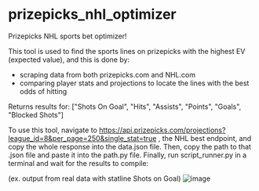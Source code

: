 # prizepicks_nhl_optimizer

Prizepicks NHL sports bet optimizer!

This tool is used to find the sports lines on prizepicks with the highest EV (expected value), and this is done by:
- scraping data from both prizepicks.com and NHL.com
- comparing player stats and projections to locate the lines with the best odds of hitting

Returns results for: ["Shots On Goal", "Hits", "Assists", "Points", "Goals", "Blocked Shots"]

To use this tool, navigate to https://api.prizepicks.com/projections?league_id=8&per_page=250&single_stat=true , the NHL best endpoint, and copy the whole response into the data.json file. Then, copy the path to that .json file and paste it into the path.py file. Finally, run script_runner.py in a terminal and wait for the results to compile: 


(ex. output from real data with statline Shots on Goal)
![image](https://github.com/natelevinson10/prizepicks_nhl_optimizer/assets/78764811/5fe8fadd-7ca8-470d-bad7-656b53702263)
